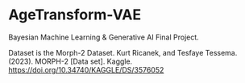 # AgeTransform-VAE
Bayesian Machine Learning &amp; Generative AI Final Project.

Dataset is the Morph-2 Dataset.
Kurt Ricanek, and Tesfaye Tessema. (2023). MORPH-2 [Data set]. Kaggle. https://doi.org/10.34740/KAGGLE/DS/3576052
